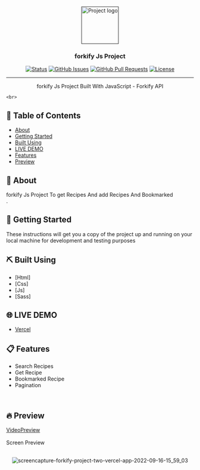 <p align="center">
  <a href="" rel="noopener">
 <img width=100px height=100px src="./assets/img/logo-dark.png" alt="Project logo"></a>
</p>

<h3 align="center"> forkify Js Project </h3>

<div align="center">

[![Status](https://img.shields.io/badge/status-active-success.svg)]()
[![GitHub Issues](https://img.shields.io/github/issues/kylelobo/The-Documentation-Compendium.svg)](https://github.com/kylelobo/The-Documentation-Compendium/issues)
[![GitHub Pull Requests](https://img.shields.io/github/issues-pr/kylelobo/The-Documentation-Compendium.svg)](https://github.com/kylelobo/The-Documentation-Compendium/pulls)
[![License](https://img.shields.io/badge/license-MIT-blue.svg)](/LICENSE)

</div>

---

<p align="center"> forkify Js Project  Built With JavaScript - Forkify API 

    <br> 
</p>

## 📝 Table of Contents

- [About](#about)
- [Getting Started](#getting_started)
- [Built Using](#built_using)
- [LIVE DEMO](#LIVE_DEMO)
- [Features](#Features)
- [Preview](#Preview)


## 🧐 About <a name = "about"></a>

forkify Js Project To get Recipes And add Recipes And Bookmarked 
  <br> .

## 🏁 Getting Started <a name = "getting_started"></a>

These instructions will get you a copy of the project up and running on your local machine for development and testing purposes


## ⛏️ Built Using <a name = "built_using"></a>

- [Html]
- [Css]
- [Js]
- [Sass]

## 🌐 LIVE DEMO <a name = "LIVE_DEMO"></a>

- [Vercel](https://forkify-project-two.vercel.app/)

## 📋 Features <a name = "Features"></a>

- Search Recipes
- Get   Recipe
- Bookmarked Recipe
- Pagination 
<br />

## 🔥 Preview <a name = "Preview"></a>

<div>
  <a name = "VideoPreview"  href="https://drive.google.com/file/d/1MStBVkjJvgcPFMBAZnm3l_WG_neYYLp1/view?usp=sharing"  >VideoPreview</a>
</div>
<br />
  <div >Screen Preview</div>
<br />
<div align="center">
   
   ![screencapture-forkify-project-two-vercel-app-2022-09-16-15_59_03](https://user-images.githubusercontent.com/89071774/190660290-6621a443-266f-40bc-a3bd-8bc58bdcaac7.png)

</div>
<br />